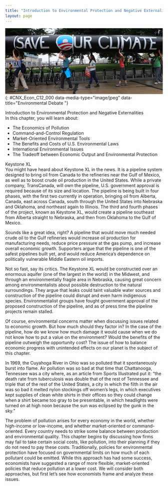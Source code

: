 ```yaml
---
title: "Introduction to Environmental Protection and Negative Externalities"
layout: page
---
```



<?cnx.eoc class="summary" title="Chapter Review"?>

<?cnx.eoc class="self-check-questions" title="Self-Check Questions"?>

<?cnx.eoc class="review-questions" title="Review Questions"?>

<?cnx.eoc class="critical-thinking" title="Critical Thinking Questions"?>

<?cnx.eoc class="problems" title="Problems"?>

<?cnx.eoc class="references" title="References"?>

 ![This photo shows a protest against the Keystone XL Pipeline for tar sands at the White House in 2011.](../resources/CNX_Econ_C12_000.jpg "Across the country, countless people have protested, even risking arrest, against the Keystone XL Pipeline. (Credit: modification of image by &#x201C;NoKXL&#x201D;/Flickr Creative Commons)"){: #CNX_Econ_C12_000 data-media-type="image/jpeg" data-title="Environmental Debate "}

<div data-type="note" class="economics chapter-objectives" markdown="1">
<div data-type="title">
Introduction to Environmental Protection and Negative Externalities
</div>
In this chapter, you will learn about:

* The Economics of Pollution
* Command-and-Control Regulation
* Market-Oriented Environmental Tools
* The Benefits and Costs of U.S. Environmental Laws
* International Environmental Issues
* The Tradeoff between Economic Output and Environmental Protection

</div>

<div data-type="note" class="economics bringhome" markdown="1">
<div data-type="title">
Keystone XL
</div>
You might have heard about Keystone XL in the news. It is a pipeline system designed to bring oil from Canada to the refineries near the Gulf of Mexico, as well as to boost crude oil production in the United States. While a private company, TransCanada, will own the pipeline, U.S. government approval is required because of its size and location. The pipeline is being built in four phases, with the first two currently in operation, bringing oil from Alberta, Canada, east across Canada, south through the United States into Nebraska and Oklahoma, and northeast again to Illinois. The third and fourth phases of the project, known as Keystone XL, would create a pipeline southeast from Alberta straight to Nebraska, and then from Oklahoma to the Gulf of Mexico.

Sounds like a great idea, right? A pipeline that would move much needed crude oil to the Gulf refineries would increase oil production for manufacturing needs, reduce price pressure at the gas pump, and increase overall economic growth. Supporters argue that the pipeline is one of the safest pipelines built yet, and would reduce America’s dependence on politically vulnerable Middle Eastern oil imports.

Not so fast, say its critics. The Keystone XL would be constructed over an enormous aquifer (one of the largest in the world) in the Midwest, and through an environmentally fragile area in Nebraska, causing great concern among environmentalists about possible destruction to the natural surroundings. They argue that leaks could taint valuable water sources and construction of the pipeline could disrupt and even harm indigenous species. Environmentalist groups have fought government approval of the proposed construction of the pipeline, and as of press time the pipeline projects remain stalled.

Of course, environmental concerns matter when discussing issues related to economic growth. But how much should they factor in? In the case of the pipeline, how do we know how much damage it would cause when we do not know how to put a value on the environment? Would the benefits of the pipeline outweigh the opportunity cost? The issue of how to balance economic progress with unintended effects on our planet is the subject of this chapter.

</div>

In 1969, the Cuyahoga River in Ohio was so polluted that it spontaneously burst into flame. Air pollution was so bad at that time that Chattanooga, Tennessee was a city where, as an article from Sports Illustrated put it: “the death rate from tuberculosis was double that of the rest of Tennessee and triple that of the rest of the United States, a city in which the filth in the air was so bad it melted nylon stockings off women’s legs, in which executives kept supplies of clean white shirts in their offices so they could change when a shirt became too gray to be presentable, in which headlights were turned on at high noon because the sun was eclipsed by the gunk in the sky.”

The problem of pollution arises for every economy in the world, whether high-income or low-income, and whether market-oriented or command-oriented. Every country needs to strike some balance between production and environmental quality. This chapter begins by discussing how firms may fail to take certain social costs, like pollution, into their planning if they do not need to pay these costs. Traditionally, policies for environmental protection have focused on governmental limits on how much of each pollutant could be emitted. While this approach has had some success, economists have suggested a range of more flexible, market-oriented policies that reduce pollution at a lower cost. We will consider both approaches, but first let’s see how economists frame and analyze these issues.

